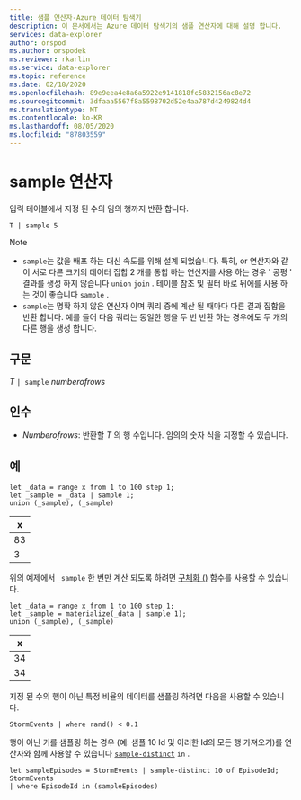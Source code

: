 ```yaml
---
title: 샘플 연산자-Azure 데이터 탐색기
description: 이 문서에서는 Azure 데이터 탐색기의 샘플 연산자에 대해 설명 합니다.
services: data-explorer
author: orspod
ms.author: orspodek
ms.reviewer: rkarlin
ms.service: data-explorer
ms.topic: reference
ms.date: 02/18/2020
ms.openlocfilehash: 89e9eea4e8a6a5922e9141818fc5832156ac8e72
ms.sourcegitcommit: 3dfaaa5567f8a5598702d52e4aa787d4249824d4
ms.translationtype: MT
ms.contentlocale: ko-KR
ms.lasthandoff: 08/05/2020
ms.locfileid: "87803559"
---
```

# <a name="sample-operator"></a>sample 연산자

입력 테이블에서 지정 된 수의 임의 행까지 반환 합니다.

```kusto
T | sample 5
```

> [!NOTE]
> * `sample`는 값을 배포 하는 대신 속도를 위해 설계 되었습니다. 특히, or 연산자와 같이 서로 다른 크기의 데이터 집합 2 개를 통합 하는 연산자를 사용 하는 경우 ' 공평 ' 결과를 생성 하지 않습니다 `union` `join` . 테이블 참조 및 필터 바로 뒤에를 사용 하는 것이 좋습니다 `sample` .
> * `sample`는 명확 하지 않은 연산자 이며 쿼리 중에 계산 될 때마다 다른 결과 집합을 반환 합니다. 예를 들어 다음 쿼리는 동일한 행을 두 번 반환 하는 경우에도 두 개의 다른 행을 생성 합니다.

## <a name="syntax"></a>구문

*T* `| sample` *numberofrows*

## <a name="arguments"></a>인수

* *Numberofrows*: 반환할 *T* 의 행 수입니다. 임의의 숫자 식을 지정할 수 있습니다.

## <a name="examples"></a>예

```kusto
let _data = range x from 1 to 100 step 1;
let _sample = _data | sample 1;
union (_sample), (_sample)
```

| x   |
| --- |
| 83  |
| 3   |

위의 예제에서 `_sample` 한 번만 계산 되도록 하려면 [구체화 ()](./materializefunction.md) 함수를 사용할 수 있습니다.

```kusto
let _data = range x from 1 to 100 step 1;
let _sample = materialize(_data | sample 1);
union (_sample), (_sample)
```

| x   |
| --- |
| 34  |
| 34  |

지정 된 수의 행이 아닌 특정 비율의 데이터를 샘플링 하려면 다음을 사용할 수 있습니다.

<!-- csl: https://help.kusto.windows.net:443/Samples -->
```kusto
StormEvents | where rand() < 0.1
```

행이 아닌 키를 샘플링 하는 경우 (예: 샘플 10 Id 및 이러한 Id의 모든 행 가져오기)를 연산자와 함께 사용할 수 있습니다 [`sample-distinct`](./sampledistinctoperator.md) `in` .


<!-- csl: https://help.kusto.windows.net:443/Samples -->
```kusto
let sampleEpisodes = StormEvents | sample-distinct 10 of EpisodeId;
StormEvents
| where EpisodeId in (sampleEpisodes)
```
